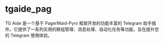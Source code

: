 # tgaide_pag
TG Aide 是一个基于 PagerMaid-Pyro 框架开发的功能丰富的 Telegram 助手插件。它提供了一系列实用的群组管理、消息处理、自动化任务等功能，旨在提升您的 Telegram 使用体验。
